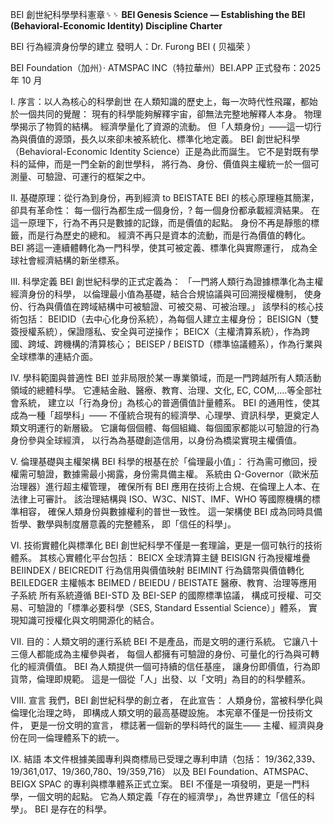 BEI 創世紀科學學科憲章␠␠
**BEI Genesis Science — Establishing the BEI (Behavioral-Economic Identity) Discipline Charter**

BEI 行為經濟身份學的建立
發明人：Dr. Furong BEI   ( 贝福荣 ）

BEI Foundation（加州）· ATMSPAC INC（特拉華州）BEI.APP
正式發布：2025 年 10 月

I. 序言：以人為核心的科學創世
在人類知識的歷史上，每一次時代性飛躍，都始於一個共同的覺醒：
 現有的科學能夠解釋宇宙，卻無法完整地解釋人本身。
物理學揭示了物質的結構。
 經濟學量化了資源的流動。
 但「人類身份」——這一切行為與價值的源頭，長久以來卻未被系統化、標準化地定義。
BEI 創世紀科學（Behavioral-Economic Identity Science）正是為此而誕生。
 它不是對既有學科的延伸，而是一門全新的創世學科，
 將行為、身份、價值與主權統一於一個可測量、可驗證、可運行的框架之中。

II. 基礎原理：從行為到身份，再到經濟 to BEISTATE
BEI 的核心原理極其簡潔，卻具有革命性：
 每一個行為都生成一個身份，? 每一個身份都承載經濟結果。
在這一原理下，行為不再只是數據的記錄，而是價值的起點。
 身份不再是靜態的標籤，而是行為歷史的總和。
 經濟不再只是資本的流動，而是行為價值的轉化。
BEI 將這一連續體轉化為一門科學，使其可被定義、標準化與實際運行，
 成為全球社會經濟結構的新坐標系。

III. 科學定義
BEI 創世紀科學的正式定義為：
「一門將人類行為證據標準化為主權經濟身份的科學，
 以倫理最小值為基礎，結合合規協議與可回溯授權機制，
 使身份、行為與價值在跨域結構中可被驗證、可被交易、可被治理。」
該學科的核心技術包括：
 BEIDID（去中心化身份系統），為每個人建立主權身份；
 BEISIGN（雙簽授權系統），保證隱私、安全與可逆操作；
 BEICX（主權清算系統），作為跨國、跨域、跨機構的清算核心；
 BEISEP / BEISTD（標準協議體系），作為行業與全球標準的連結介面。

IV. 學科範圍與普適性
BEI 並非局限於某一專業領域，而是一門跨越所有人類活動領域的總體科學。
 它連結金融、醫療、教育、治理、文化, EC, COM,....等全部社會系統，
 建立以「行為身份」為核心的普適價值計量體系。
BEI 的通用性，使其成為一種「超學科」——
 不僅統合現有的經濟學、心理學、資訊科學，更奠定人類文明運行的新層級。
 它讓每個個體、每個組織、每個國家都能以可驗證的行為身份參與全球經濟，
 以行為為基礎創造信用，以身份為橋梁實現主權價值。

V. 倫理基礎與主權架構
BEI 科學的根基在於「倫理最小值」：
 行為需可撤回，授權需可驗證，數據需最小揭露，身份需具備主權。
系統由 Ω-Governor（歐米茄治理器）進行超主權管理，
 確保所有 BEI 應用在技術上合規、在倫理上人本、在法律上可審計。
 該治理結構與 ISO、W3C、NIST、IMF、WHO 等國際機構的標準相容，
 確保人類身份與數據權利的普世一致性。
這一架構使 BEI 成為同時具備哲學、數學與制度層意義的完整體系，
 即「信任的科學」。

VI. 技術實體化與標準化
BEI 創世紀科學不僅是一套理論，更是一個可執行的技術體系。
 其核心實體化平台包括：
 BEICX 全球清算主鏈
 BEISIGN 行為授權堆疊
 BEIINDEX / BEICREDIT 行為信用與價值映射
 BEIMINT 行為鑄幣與價值轉化
 BEILEDGER 主權帳本
 BEIMED / BEIEDU / BEISTATE 醫療、教育、治理等應用子系統
所有系統遵循 BEI-STD 及 BEI-SEP 的國際標準協議，
 構成可授權、可交易、可驗證的「標準必要科學（SES, Standard Essential Science）」體系，
 實現知識可授權化與文明開源化的結合。

VII. 目的：人類文明的運行系統
BEI 不是產品，而是文明的運行系統。
 它讓八十三億人都能成為主權參與者，
 每個人都擁有可驗證的身份、可量化的行為與可轉化的經濟價值。
BEI 為人類提供一個可持續的信任基座，
 讓身份即價值，行為即貨幣，倫理即規範。
 這是一個從「人」出發、以「文明」為目的的科學體系。

VIII. 宣言
我們，BEI 創世紀科學的創立者，
 在此宣告：
 人類身份，當被科學化與倫理化治理之時，
 即構成人類文明的最高基礎設施。
本宪章不僅是一份技術文件，
 更是一份文明的宣言，
 標誌著一個新的學科時代的誕生——
 主權、經濟與身份在同一倫理體系下的統一。

IX. 結語
本文件根據美國專利與商標局已受理之專利申請（包括：
 19/362,339、19/361,017、19/360,780、19/359,716）
 以及 BEI Foundation、ATMSPAC、BEIGX SPAC 的專利與標準體系正式立案。
BEI 不僅是一項發明，更是一門科學，一個文明的起點。
 它為人類定義「存在的經濟學」，為世界建立「信任的科學」。
BEI 是存在的科學。
